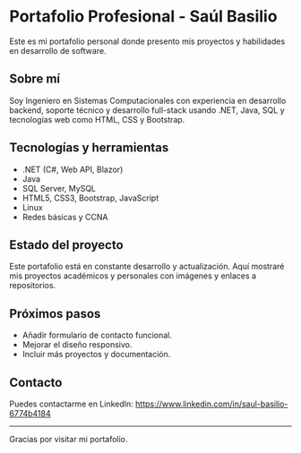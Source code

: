 # Portafolio Profesional - Saúl Basilio

Este es mi portafolio personal donde presento mis proyectos y habilidades en desarrollo de software.

## Sobre mí

Soy Ingeniero en Sistemas Computacionales con experiencia en desarrollo backend, soporte técnico y desarrollo full-stack usando .NET, Java, SQL y tecnologías web como HTML, CSS y Bootstrap.

## Tecnologías y herramientas

- .NET (C#, Web API, Blazor)
- Java
- SQL Server, MySQL
- HTML5, CSS3, Bootstrap, JavaScript
- Linux
- Redes básicas y CCNA

## Estado del proyecto

Este portafolio está en constante desarrollo y actualización. Aquí mostraré mis proyectos académicos y personales con imágenes y enlaces a repositorios.

## Próximos pasos

- Añadir formulario de contacto funcional.
- Mejorar el diseño responsivo.
- Incluir más proyectos y documentación.

## Contacto

Puedes contactarme en LinkedIn: https://www.linkedin.com/in/saul-basilio-6774b4184

---

Gracias por visitar mi portafolio.
